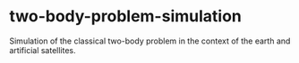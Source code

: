 # two-body-problem-simulation
Simulation of the classical two-body problem in the context of the earth and artificial satellites.
